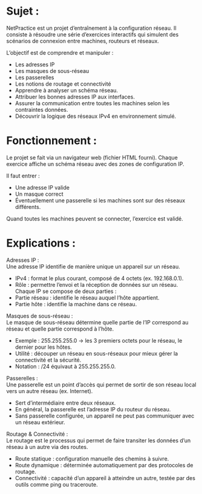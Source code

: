 
# Sujet :
NetPractice est un projet d’entraînement à la configuration réseau.
Il consiste à résoudre une série d’exercices interactifs qui simulent des scénarios de connexion entre machines, routeurs et réseaux.

L’objectif est de comprendre et manipuler :
- Les adresses IP
- Les masques de sous-réseau
- Les passerelles
- Les notions de routage et connectivité
- Apprendre à analyser un schéma réseau.
- Attribuer les bonnes adresses IP aux interfaces.
- Assurer la communication entre toutes les machines selon les contraintes données.
- Découvrir la logique des réseaux IPv4 en environnement simulé.

# Fonctionnement :
Le projet se fait via un navigateur web (fichier HTML fourni).
Chaque exercice affiche un schéma réseau avec des zones de configuration IP.

Il faut entrer :
- Une adresse IP valide
- Un masque correct
- Éventuellement une passerelle si les machines sont sur des réseaux différents.

Quand toutes les machines peuvent se connecter, l’exercice est validé.

# Explications :

Adresses IP : <br>
Une adresse IP identifie de manière unique un appareil sur un réseau.
- IPv4 : format le plus courant, composé de 4 octets (ex. 192.168.0.1).
- Rôle : permettre l’envoi et la réception de données sur un réseau. <br>
Chaque IP se compose de deux parties :
- Partie réseau : identifie le réseau auquel l’hôte appartient.
- Partie hôte : identifie la machine dans ce réseau.

Masques de sous-réseau : <br>
Le masque de sous-réseau détermine quelle partie de l’IP correspond au réseau et quelle partie correspond à l’hôte.
- Exemple : 255.255.255.0 → les 3 premiers octets pour le réseau, le dernier pour les hôtes.
- Utilité : découper un réseau en sous-réseaux pour mieux gérer la connectivité et la sécurité.
- Notation : /24 équivaut à 255.255.255.0.

Passerelles : <br>
Une passerelle est un point d’accès qui permet de sortir de son réseau local vers un autre réseau (ex. Internet).
- Sert d’intermédiaire entre deux réseaux.
- En général, la passerelle est l’adresse IP du routeur du réseau.
- Sans passerelle configurée, un appareil ne peut pas communiquer avec un réseau extérieur.

Routage & Connectivité : <br>
Le routage est le processus qui permet de faire transiter les données d’un réseau à un autre via des routes.
- Route statique : configuration manuelle des chemins à suivre.
- Route dynamique : déterminée automatiquement par des protocoles de routage.
- Connectivité : capacité d’un appareil à atteindre un autre, testée par des outils comme ping ou traceroute.
